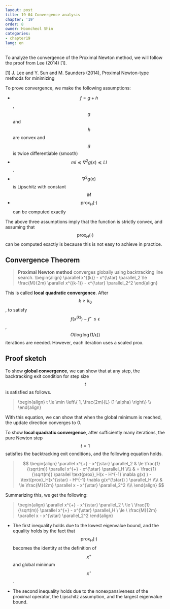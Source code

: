```yaml
---
layout: post
title: 19-04 Convergence analysis
chapter: '19'
order: 8
owner: Hooncheol Shin
categories:
- chapter19
lang: en
---
```


To analyze the convergence of the Proximal Newton method, we will follow the proof from Lee (2014) [1].

[1] J. Lee and Y. Sun and M. Saunders (2014), Proximal Newton-type methods for minimizing

To prove convergence, we make the following assumptions:

* $$f = g + h$$, $$g$$ and $$h$$ are convex and $$g$$ is twice differentiable (smooth)
* $$mI \preceq \nabla^2 g(x) \preceq LI$$.
* $$\nabla^2 g(x)$$ is Lipschitz with constant $$M$$
* $$\text{prox}_H(\cdot)$$ can be computed exactly

The above three assumptions imply that the function is strictly convex, and assuming that $$\text{prox}_H(\cdot)$$ can be computed exactly is because this is not easy to achieve in practice.
 
## Convergence Theorem

> **Proximal Newton method** converges globally using backtracking line search.
> \begin{align}
\parallel x^{(k)} - x^{\star} \parallel_2 \le \frac{M}{2m} \parallel x^{(k-1)} - x^{\star} \parallel_2^2
\end{align}

This is called **local quadratic convergence**. After $$k \ge k_0$$, to satisfy $$f(x^{(k)}) - f^{\star} \le \epsilon$$, $$O(\log \log (1/\epsilon))$$ iterations are needed. However, each iteration uses a scaled prox.

## Proof sketch
To show **global convergence**, we can show that at any step, the backtracking exit condition for step size $$t$$ is satisfied as follows.

> \begin{align}
t \le \min \left\\{ 1, \frac{2m}{L} (1-\alpha) \right\\} \\\\
\end{align}

With this equation, we can show that when the global minimum is reached, the update direction converges to 0.

To show **local quadratic convergence**, after sufficiently many iterations, the pure Newton step $$t=1$$ satisfies the backtracking exit conditions, and the following equation holds.

> $$
> \begin{align}
> \parallel x^{+} - x^{\star} \parallel_2 & \le \frac{1}{\sqrt(m)} \parallel x^{+} - x^{\star} \parallel_H \\\\
> & =  \frac{1}{\sqrt(m)} \parallel \text{prox}_H(x - H^{-1} \nabla g(x) )  - \text{prox}_H(x^{\star} - H^{-1} \nabla g(x^{\star}) )  \parallel_H \\\\
> & \le \frac{M}{2m} \parallel x - x^{\star} \parallel_2^2 \\\\
> \end{align}
> $$

Summarizing this, we get the following:

> \begin{align}
\parallel x^{+} - x^{\star} \parallel_2 \ \le \ \frac{1}{\sqrt(m)} \parallel x^{+} - x^{\star} \parallel_H \  \le \ \frac{M}{2m} \parallel x - x^{\star} \parallel_2^2
\end{align}

* The first inequality holds due to the lowest eigenvalue bound, and the equality holds by the fact that $$\text{prox}_H(\cdot)$$ becomes the identity at the definition of $$x^+$$ and global minimum $$x^{\star}$$.

* The second inequality holds due to the nonexpansiveness of the proximal operator, the Lipschitz assumption, and the largest eigenvalue bound.
